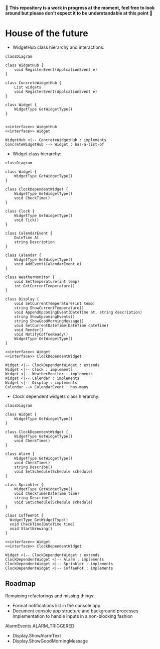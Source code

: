 🚧 **This repository is a work in progress at the moment, feel free to look around but please don't expect it to be understandable at this point** 🚧

# House of the future

- WidgetHub class hierarchy and interactions:

```mermaid
classDiagram

class WidgetHub {
    void RegisterEvent(ApplcationEvent e)
}

class ConcreteWidgetHub {
    List widgets
    void RegisterEvent(ApplcationEvent e)
}

class Widget {
    WidgetType GetWidgetType()
}


<<interface>> WidgetHub
<<interface>> Widget

WidgetHub <|-- ConcreteWidgetHub : implements
ConcreteWidgetHub --> Widget : has-a-list-of
```

- Widget class hierarchy:

```mermaid
classDiagram

class Widget {
    WidgetType GetWidgetType()
}

class ClockDependentWidget {
    WidgetType GetWidgetType()
    void CheckTime()
}

class Clock {
    WidgetType GetWidgetType()
    void Tick()
}

class CalendarEvent {
    DateTime At
    string Description
}

class Calendar {
    WidgetType GetWidgetType()
    void AddEvent(CalendarEvent e)
}

class WeatherMonitor {
    void SetTemperature(int temp)
    int GetCurrentTemperature()
}

class Display {
    void SetCurrentTemperature(int temp)
    string ShowCurrentTemperature()
    void AppendUpcomingEvent(DateTime at, string description)
    string ShowUpcomingEvents()
    string ShowGoodMorningMessage()
    void SetCurrentDateTime(DateTime dateTime)
    void Render()
    void NotifyCoffeeReady()
    WidgetType GetWidgetType()
}

<<interface>> Widget
<<interface>> ClockDependentWidget

Widget <|-- ClockDependentWidget : extends
Widget <|-- Clock : implements
Widget <|-- WeatherMonitor : implements
Widget <|-- Calendar : implements
Widget <|-- Display : implements
Calendar --> CalendarEvent : has-many
```

- Clock dependent widgets class hierarchy:

```mermaid
classDiagram

class Widget {
    WidgetType GetWidgetType()
}

class ClockDependentWidget {
    WidgetType GetWidgetType()
    void CheckTime()
}

class Alarm {
    WidgetType GetWidgetType()
    void CheckTime()
    string Describe()
    void SetSchedule(Schedule schedule)
}

class Sprinkler {
    WidgetType GetWidgetType()
    void CheckTime(DateTime time)
    string Describe()
    void SetSchedule(Schedule schedule)
}

class CoffeePot {
  WidgetType GetWidgetType()
  void CheckTime(DateTime time)
  void StartBrewing()
}

<<interface>> Widget
<<interface>> ClockDependentWidget

Widget <|-- ClockDependentWidget : extends
ClockDependentWidget <|-- Alarm : implements
ClockDependentWidget <|-- Sprinkler : implements
ClockDependentWidget <|-- CoffeePot : implements
```

## Roadmap

Remaining refactorings and missing things:

- Format notifications list in the console app
- Document console app structure and background processes implementation to handle inputs in a non-blocking fashion

AlarmEvents.ALARM_TRIGGERED:

- Display.ShowAlarmText
- Display.ShowGoodMorningMessage
